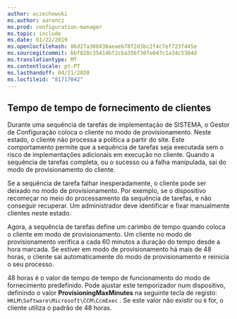 ```yaml
---
author: aczechowski
ms.author: aaroncz
ms.prod: configuration-manager
ms.topic: include
ms.date: 01/22/2019
ms.openlocfilehash: 86d27a300436aeaeb78f2d3bc2f4c7ef723f445e
ms.sourcegitcommit: bbf820c35414bf2cba356f30fe047c1a34c5384d
ms.translationtype: MT
ms.contentlocale: pt-PT
ms.lasthandoff: 04/21/2020
ms.locfileid: "81717042"
---
```

## <a name="client-provisioning-mode-timeout"></a><a name="bkmk_osdprov"></a>Tempo de tempo de fornecimento de clientes
<!--3197824-->

Durante uma sequência de tarefas de implementação de SISTEMA, o Gestor de Configuração coloca o cliente no modo de provisionamento. Neste estado, o cliente não processa a política a partir do site. Este comportamento permite que a sequência de tarefas seja executada sem o risco de implementações adicionais em execução no cliente. Quando a sequência de tarefas completa, ou o sucesso ou a falha manipulada, sai do modo de provisionamento do cliente.

Se a sequência de tarefa falhar inesperadamente, o cliente pode ser deixado no modo de provisionamento. Por exemplo, se o dispositivo recomeçar no meio do processamento da sequência de tarefas, e não conseguir recuperar. Um administrador deve identificar e fixar manualmente clientes neste estado. 

Agora, a sequência de tarefas define um carimbo de tempo quando coloca o cliente em modo de provisionamento. Um cliente no modo de provisionamento verifica a cada 60 minutos a duração do tempo desde a hora marcada. Se estiver em modo de provisionamento há mais de 48 horas, o cliente sai automaticamente do modo de provisionamento e reinicia o seu processo. 

48 horas é o valor de tempo de tempo de funcionamento do modo de fornecimento predefinido. Pode ajustar este temporizador num dispositivo, definindo o valor **ProvisioningMaxMinutes** na seguinte tecla de registo: `HKLM\Software\Microsoft\CCM\CcmExec` . Se este valor não existir ou `0` for, o cliente utiliza o padrão de 48 horas. 

<!-- 
The following diagrams show the process flow for the task sequence and the client:

#### Task sequence
![Flow diagram of task sequence setting provisioning mode](../../media/3197824-ts-flow.png) 

#### Client remediation
![Flow diagram of client exiting provisioning mode](../../media/3197824-client-flow.png) 

-->
